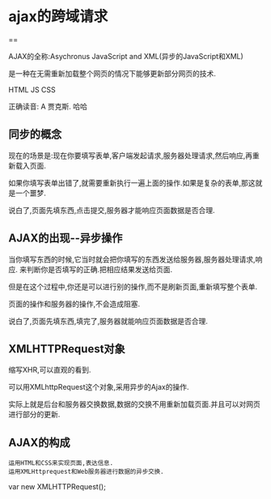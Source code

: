 # ajax的跨域请求
==

AJAX的全称:Asychronus JavaScript and XML(异步的JavaScript和XML)

是一种在无需重新加载整个网页的情况下能够更新部分网页的技术.

HTML JS CSS

正确读音: A 贾克斯.  哈哈

## 同步的概念

现在的场景是:现在你要填写表单,客户端发起请求,服务器处理请求,然后响应,再重新载入页面.

如果你填写表单出错了,就需要重新执行一遍上面的操作.如果是复杂的表单,那这就是一个噩梦.

说白了,页面先填东西,点击提交,服务器才能响应页面数据是否合理.

## AJAX的出现--异步操作

当你填写东西的时候,它当时就会把你填写的东西发送给服务器,服务器处理请求,响应.
来判断你是否填写的正确.把相应结果发送给页面.

但是在这个过程中,你还是可以进行别的操作,而不是刷新页面,重新填写整个表单.

页面的操作和服务器的操作,不会造成阻塞.

说白了,页面先填东西,填完了,服务器就能响应页面数据是否合理.

## XMLHTTPRequest对象

缩写XHR,可以直观的看到.

可以用XMLhttpRequest这个对象,采用异步的Ajax的操作.

实际上就是后台和服务器交换数据,数据的交换不用重新加载页面.并且可以对网页进行部分的更新.

## AJAX的构成
```
运用HTML和CSS来实现页面,表达信息.
运用XMLHttprequest和Web服务器进行数据的异步交换.
```

var new XMLHTTPRequest();
